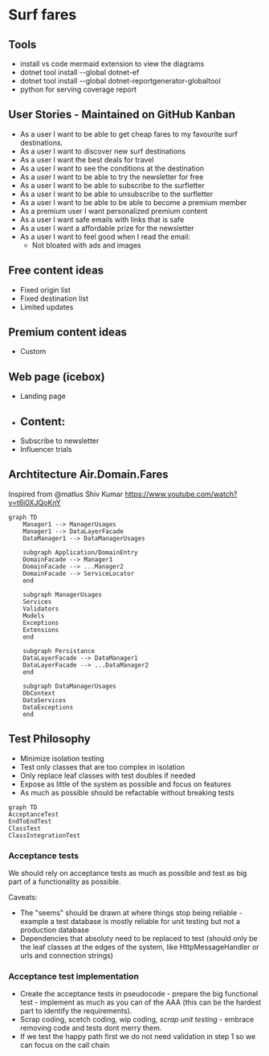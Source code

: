 # Surf fares

## Tools

- install vs code mermaid extension to view the diagrams
- dotnet tool install --global dotnet-ef
- dotnet tool install --global dotnet-reportgenerator-globaltool
- python for serving coverage report

## User Stories - Maintained on GitHub Kanban

- As a user I want to be able to get cheap fares to my favourite surf destinations.
- As a user I want to discover new surf destinations
- As a user I want the best deals for travel
- As a user I want to see the conditions at the destination
- As a user I want to be able to try the newsletter for free
- As a user I want to be able to subscribe to the surfletter
- As a user I want to be able to unsubscribe to the surfletter
- As a user I want to be able to be able to become a premium member
- As a premium user I want personalized premium content
- As a user I want safe emails with links that is safe
- As a user I want a affordable prize for the newsletter
- As a user I want to feel good when I read the email:
    - Not bloated with ads and images

## Free content ideas
- Fixed origin list
- Fixed destination list
- Limited updates

## Premium content ideas
- Custom

## Web page (icebox)
- Landing page
- Content:
    -
- Subscribe to newsletter
- Influencer trials

## Archtitecture Air.Domain.Fares

Inspired from @matlus Shiv Kumar
https://www.youtube.com/watch?v=t6i0XJQoKnY


```mermaid
graph TD
    Manager1 --> ManagerUsages
    Manager1 --> DataLayerFacade
    DataManager1 --> DataManagerUsages

    subgraph Application/DomainEntry
    DomainFacade --> Manager1
    DomainFacade --> ...Manager2
    DomainFacade --> ServiceLocator
    end

    subgraph ManagerUsages
    Services
    Validators
    Models
    Exceptions
    Extensions
    end

    subgraph Persistance
    DataLayerFacade --> DataManager1
    DataLayerFacade --> ...DataManager2
    end

    subgraph DataManagerUsages
    DbContext
    DataServices
    DataExceptions
    end
```

## Test Philosophy

- Minimize isolation testing
- Test only classes that are too complex in isolation
- Only replace leaf classes with test doubles if needed
- Expose as little of the system as possible and focus on features
- As much as possible should be refactable without breaking tests

```mermaid
graph TD
AcceptanceTest
EndToEndTest
ClassTest
ClassIntegrationTest
```

### Acceptance tests

We should rely on acceptance tests as much as possible and test as big part of a functionality as possible.

Caveats:
- The "seems" should be drawn at where things stop being reliable - example a test database is mostly reliable for unit testing but not a production database
- Dependencies that absoluty need to be replaced to test (should only be the leaf classes at the edges of the system, like HttpMessageHandler or urls and connection strings)

### Acceptance test implementation

- Create the acceptance tests in pseudocode - prepare the big functional test - implement as much as you can of the AAA (this can be the hardest part to identify the requirements).
- Scrap coding, scetch coding, wip coding, *scrap unit testing* - embrace removing code and tests dont merry them.
- If we test the happy path first we do not need validation in step 1 so we can focus on the call chain
